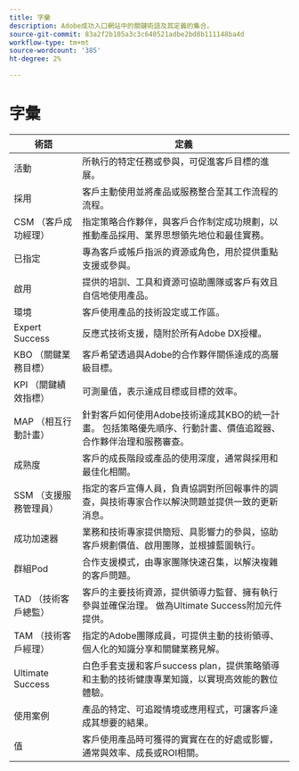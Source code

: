 ```yaml
---
title: 字彙
description: Adobe成功入口網站中的關鍵術語及其定義的集合。
source-git-commit: 83a2f2b105a3c3c640521adbe2bd8b111148ba4d
workflow-type: tm+mt
source-wordcount: '385'
ht-degree: 2%

---
```



# 字彙

| 術語 | 定義 |
|--------------- |------------ |
| 活動 | 所執行的特定任務或參與，可促進客戶目標的進展。 |
| 採用 | 客戶主動使用並將產品或服務整合至其工作流程的流程。 |
| CSM （客戶成功經理） | 指定策略合作夥伴，與客戶合作制定成功規劃，以推動產品採用、業界思想領先地位和最佳實務。 |
| 已指定 | 專為客戶或帳戶指派的資源或角色，用於提供重點支援或參與。 |
| 啟用 | 提供的培訓、工具和資源可協助團隊或客戶有效且自信地使用產品。 |
| 環境 | 客戶使用產品的技術設定或工作區。 |
| Expert Success | 反應式技術支援，隨附於所有Adobe DX授權。 |
| KBO （關鍵業務目標） | 客戶希望透過與Adobe的合作夥伴關係達成的高層級目標。 |
| KPI （關鍵績效指標） | 可測量值，表示達成目標或目標的效率。 |
| MAP （相互行動計畫） | 針對客戶如何使用Adobe技術達成其KBO的統一計畫。 包括策略優先順序、行動計畫、價值追蹤器、合作夥伴治理和服務審查。 |
| 成熟度 | 客戶的成長階段或產品的使用深度，通常與採用和最佳化相關。 |
| SSM （支援服務管理員） | 指定的客戶宣傳人員，負責協調對所回報事件的調查，與技術專家合作以解決問題並提供一致的更新消息。 |
| 成功加速器 | 業務和技術專家提供簡短、具影響力的參與，協助客戶規劃價值、啟用團隊，並根據藍圖執行。 |
| 群組Pod | 合作支援模式，由專家團隊快速召集，以解決複雜的客戶問題。 |
| TAD （技術客戶總監） | 客戶的主要技術資源，提供領導力監督、擁有執行參與並確保治理。 做為Ultimate Success附加元件提供。 |
| TAM （技術客戶經理） | 指定的Adobe團隊成員，可提供主動的技術領導、個人化的知識分享和關鍵業務見解。 |
| Ultimate Success | 白色手套支援和客戶success plan，提供策略領導和主動的技術健康專業知識，以實現高效能的數位體驗。 |
| 使用案例 | 產品的特定、可追蹤情境或應用程式，可讓客戶達成其想要的結果。 |
| 值 | 客戶使用產品時可獲得的實實在在的好處或影響，通常與效率、成長或ROI相關。 |
